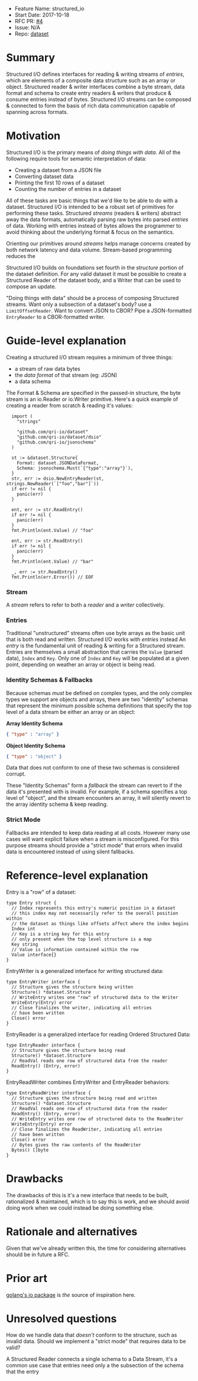 - Feature Name: structured_io
- Start Date: 2017-10-18
- RFC PR: [#4](https://github.com/qri-io/rfcs/pull/4)
- Issue: N/A
- Repo: [dataset](https://github.com/qri-io/dataset)

# Summary
[summary]: #summary

Structured I/O defines interfaces for reading & writing streams of _entries_,
which are elements of a composite data structure such as an array or object.
Structured reader & writer interfaces combine a byte stream, data format 
and schema to create entry readers & writers that produce & consume entries
instead of bytes. Structured I/O streams can be composed & connected to form
the basis of rich data communication capable of spanning across formats.

# Motivation
[motivation]: #motivation

Structured I/O is the primary means of _doing things with data_. All of the
following require tools for semantic interpretation of data:
- Creating a dataset from a JSON file
- Converting dataset data
- Printing the first 10 rows of a dataset
- Counting the number of entries in a dataset

All of these tasks are basic things that we'd like to be able to do with a
dataset. Structured I/O is intended to be a robust set of primitives for
performing these tasks. Structured _streams_ (readers & writers) abstract away 
the data formats, automatically parsing raw bytes into parsed _entries_ of data.
Working with entries instead of bytes allows the programmer to avoid thinking
about the underlying format & focus on the semantics.

Orienting our primitives around _streams_ helps manage concerns created by both 
network latency and data volume. Stream-based programming reduces the

Structured I/O builds on foundations set fourth in the _structure_ portion of
the dataset definition. For any valid dataset it must be possible to create
a Structured Reader of the dataset body, and a Writer that can be used to 
compose an update.

"Doing things with data" should be a process of composing Structured streams.
Want only a subsection of a dataset's body? use a `LimitOffsetReader`. Want
to convert JSON to CBOR? Pipe a JSON-formatted `EntryReader` to a CBOR-formatted 
writer.

# Guide-level explanation
[guide-level-explanation]: #guide-level-explanation

Creating a structured I/O stream requires a minimum of three things:
- a stream of raw data bytes
- the _data format_ of that stream (eg: JSON)
- a data schema

The Format & Schema are specified in the passed-in structure, the byte stream
is an io.Reader or io.Writer primitive. Here's a quick example of creating a 
reader from scratch & reading it's values:
```golang
  import (
    "strings"

    "github.com/qri-io/dataset"
    "github.com/qri-io/dataset/dsio"
    "github.com/qri-io/jsonschema"
  )

  st := &dataset.Structure{
    Format: dataset.JSONDataFormat,
    Schema: jsonschema.Must(`{"type":"array"}`),
  }
  str, err := dsio.NewEntryReader(st, strings.NewReader(`["foo","bar"]`))
  if err != nil {
    panic(err)
  }

  ent, err := str.ReadEntry()
  if err != nil {
    panic(err)
  }
  fmt.Println(ent.Value) // "foo"

  ent, err := str.ReadEntry()
  if err != nil {
    panic(err)
  }
  fmt.Println(ent.Value) // "bar"

  _, err := str.ReadEntry()
  fmt.Println(err.Error()) // EOF
```

### Stream
A _stream_ refers to refer to both a _reader_ and a _writer_ collectively.

### Entries
Traditional "unstructured" streams often use byte arrays as the basic unit that
is both read and written. Structured I/O works with _entries_ instead
An _entry_ is the fundamental unit of reading & writing for a Structured stream.
Entries are themselves a small abstraction that carries the `Value` (parsed 
data), `Index` and `Key`. Only one of `Index` and `Key` will be populated at a
given point, depending on weather an array or object is being read.

### Identity Schemas & Fallbacks
Because schemas _must_ be defined on complex types, and the only complex types 
we support are objects and arrays, there are two "identity" schemas that 
represent the minimum possible schema definitions that specify the top level of
a data stream be either an array or an object:

**Array Identity Schema**
```json
{ "type" : "array" }
```

**Object Identity Schema**
```json
{ "type" : "object" }
```

Data that does not conform to one of these two schemas is considered corrupt.

These "Identity Schemas" form a _fallback_ the stream can revert to if the data
it's presented with is invalid. For example, if a schema specifies a top level
of "object", and the stream encounters an array, it will silently revert to the
array identity schema & keep reading.

### Strict Mode
Fallbacks are intended to keep data reading at all costs. However many use cases
will want explicit failure when a stream is misconfigured. For this purpose
streams should provide a "strict mode" that errors when invalid data is
encountered instead of using silent fallbacks.

# Reference-level explanation
[reference-level-explanation]: #reference-level-explanation

Entry is a "row" of a dataset:
```golang
type Entry struct {
  // Index represents this entry's numeric position in a dataset
  // this index may not necessarily refer to the overall position within 
  // the dataset as things like offsets affect where the index begins
  Index int
  // Key is a string key for this entry
  // only present when the top level structure is a map
  Key string
  // Value is information contained within the row
  Value interface{}
}
```

EntryWriter is a generalized interface for writing structured data:
```golang
type EntryWriter interface {
  // Structure gives the structure being written
  Structure() *dataset.Structure
  // WriteEntry writes one "row" of structured data to the Writer
  WriteEntry(Entry) error
  // Close finalizes the writer, indicating all entries
  // have been written
  Close() error
}
```

EntryReader is a generalized interface for reading Ordered Structured Data:
```golang
type EntryReader interface {
  // Structure gives the structure being read
  Structure() *dataset.Structure
  // ReadVal reads one row of structured data from the reader
  ReadEntry() (Entry, error)
}
```

EntryReadWriter combines EntryWriter and EntryReader behaviors:
```golang
type EntryReadWriter interface {
  // Structure gives the structure being read and written
  Structure() *dataset.Structure
  // ReadVal reads one row of structured data from the reader
  ReadEntry() (Entry, error)
  // WriteEntry writes one row of structured data to the ReadWriter
  WriteEntry(Entry) error
  // Close finalizes the ReadWriter, indicating all entries
  // have been written
  Close() error
  // Bytes gives the raw contents of the ReadWriter
  Bytes() []byte
}
```

# Drawbacks
[drawbacks]: #drawbacks

The drawbacks of this is it's a new interface that needs to be built, 
rationalized & maintained, which is to say this is work, and we should avoid
doing work when we could instead be doing something else.

# Rationale and alternatives
[rationale-and-alternatives]: #rationale-and-alternatives

Given that we've already written this, the time for considering alternatives
should be in future a RFC.

# Prior art
[prior-art]: #prior-art

[golang's io package](https://godoc.org/io) is _the_ source of inspiration here.

# Unresolved questions
[unresolved-questions]: #unresolved-questions

How do we handle data that _doesn't_ conform to the structure, such as invalid
data. Should we implement a "strict mode" that requires data to be valid?

A Structured Reader connects a single schema to a Data Stream, it's a common
use case that entries need only a the subsection of the schema that the entry